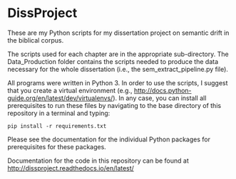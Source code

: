 # DissProject
These are my Python scripts for my dissertation project on semantic drift in the biblical corpus.

The scripts used for each chapter are in the appropriate sub-directory.  The Data_Production folder contains the scripts needed to produce the data necessary for the whole dissertation (i.e., the sem_extract_pipeline.py file).

All programs were written in Python 3. In order to use the scripts, I suggest that you create a virtual environment (e.g., http://docs.python-guide.org/en/latest/dev/virtualenvs/). In any case, you can install all prerequisites to run these files by navigating to the base directory of this repository in a terminal and typing:

    pip install -r requirements.txt
    
Please see the documentation for the individual Python packages for prerequisites for these packages.

Documentation for the code in this repository can be found at http://dissproject.readthedocs.io/en/latest/

